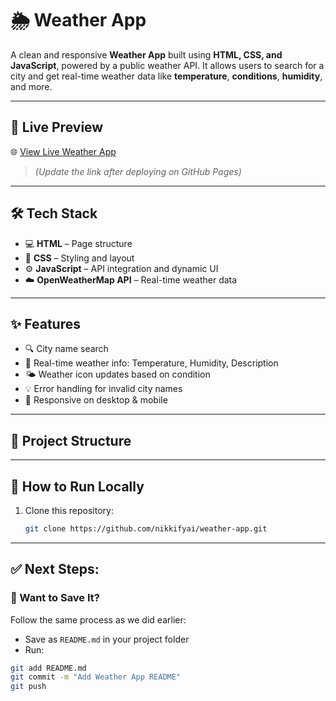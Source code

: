 # 🌦️ Weather App

A clean and responsive **Weather App** built using **HTML, CSS, and JavaScript**, powered by a public weather API. It allows users to search for a city and get real-time weather data like **temperature**, **conditions**, **humidity**, and more.

---

## 🔗 Live Preview

🌐 [View Live Weather App](https://nikkifyai.github.io/weather-app/)  
> *(Update the link after deploying on GitHub Pages)*

---

## 🛠️ Tech Stack

- 💻 **HTML** – Page structure  
- 🎨 **CSS** – Styling and layout  
- ⚙️ **JavaScript** – API integration and dynamic UI  
- ☁️ **OpenWeatherMap API** – Real-time weather data

---

## ✨ Features

- 🔍 City name search
- 📍 Real-time weather info: Temperature, Humidity, Description
- 🌤️ Weather icon updates based on condition
- 💡 Error handling for invalid city names
- 📱 Responsive on desktop & mobile

---

## 📁 Project Structure


---

## 🚀 How to Run Locally

1. Clone this repository:
   ```bash
   git clone https://github.com/nikkifyai/weather-app.git
---

## ✅ Next Steps:

### 🔹 Want to Save It?
Follow the same process as we did earlier:
- Save as `README.md` in your project folder
- Run:
```bash
git add README.md
git commit -m "Add Weather App README"
git push


